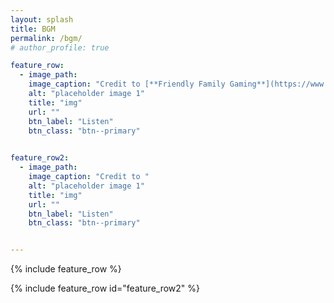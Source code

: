 ```yaml
---
layout: splash
title: BGM
permalink: /bgm/
# author_profile: true 

feature_row:
  - image_path: 
    image_caption: "Credit to [**Friendly Family Gaming**](https://www.familyfriendlygaming.com/Images/2013/Wii%20Sports%20Club.html)"
    alt: "placeholder image 1"
    title: "img"
    url: ""
    btn_label: "Listen"
    btn_class: "btn--primary"
    

feature_row2:
  - image_path: 
    image_caption: "Credit to "
    alt: "placeholder image 1"
    title: "img"
    url: ""
    btn_label: "Listen"
    btn_class: "btn--primary"


---
```


{% include feature_row %}

{% include feature_row id="feature_row2" %}
